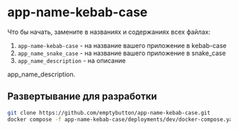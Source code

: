 # app-name-kebab-case
Что бы начать, замените в названиях и содержаниях всех файлах:
1. `app-name-kebab-case` - на название вашего приложение в kebab-case
2. `app_name_snake_case` - на название вашего приложение в snake_case
2. `app_name_description` - на описание

app_name_description.

## Развертывание для разработки
```bash
git clone https://github.com/emptybutton/app-name-kebab-case.git
docker compose -f app-name-kebab-case/deployments/dev/docker-compose.yaml up
```
